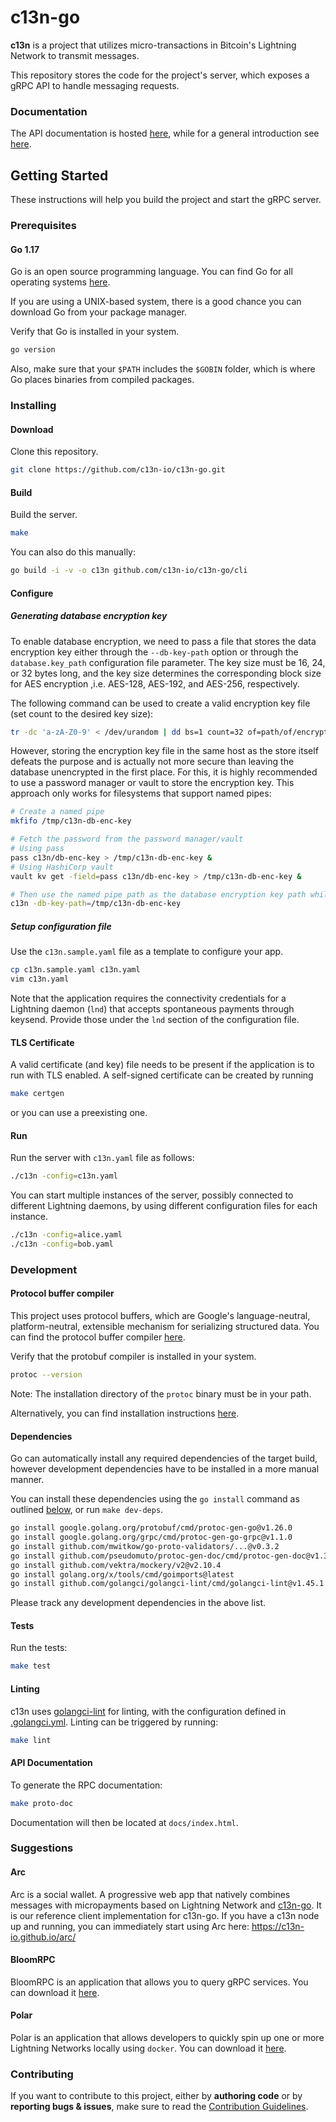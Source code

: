 # c13n-go

**c13n** is a project that utilizes micro-transactions in Bitcoin's Lightning Network to transmit messages.

This repository stores the code for the project's server, which exposes a gRPC API to handle messaging requests.

### Documentation

The API documentation is hosted [here](https://docs.c13n.io/projects/api/en/latest/), while for a general introduction see [here](https://docs.c13n.io/en/latest/).

## Getting Started

These instructions will help you build the project and start the gRPC server.

### Prerequisites

#### Go 1.17

Go is an open source programming language. You can find Go for all operating systems [here](https://golang.org/dl/).

If you are using a UNIX-based system, there is a good chance you can download Go from your package manager.

Verify that Go is installed in your system.
```bash
go version
```

Also, make sure that your `$PATH` includes the `$GOBIN` folder, which is where Go places binaries from compiled packages.

### Installing

#### Download

Clone this repository.
```bash
git clone https://github.com/c13n-io/c13n-go.git
```

#### Build

Build the server.
```bash
make
```
You can also do this manually:
```bash
go build -i -v -o c13n github.com/c13n-io/c13n-go/cli
```

#### Configure

##### Generating database encryption key
To enable database encryption, we need to pass a file that stores the data encryption key either through the `--db-key-path` option or through the `database.key_path` configuration file parameter. The key size must be 16, 24, or 32 bytes long, and the key size determines the corresponding block size for AES encryption ,i.e. AES-128, AES-192, and AES-256, respectively.

The following command can be used to create a valid encryption key file (set count to the desired key size):

```bash
tr -dc 'a-zA-Z0-9' < /dev/urandom | dd bs=1 count=32 of=path/of/encryption/key
```

However, storing the encryption key file in the same host as the store itself defeats the purpose and is actually not more secure than leaving the database unencrypted in the first place. For this, it is highly recommended to use a password manager or vault to store the encryption key. This approach only works for filesystems that support named pipes:

```bash
# Create a named pipe
mkfifo /tmp/c13n-db-enc-key

# Fetch the password from the password manager/vault
# Using pass
pass c13n/db-enc-key > /tmp/c13n-db-enc-key &
# Using HashiCorp vault
vault kv get -field=pass c13n/db-enc-key > /tmp/c13n-db-enc-key &

# Then use the named pipe path as the database encryption key path while configuring c13n.
c13n -db-key-path=/tmp/c13n-db-enc-key
```

##### Setup configuration file
Use the `c13n.sample.yaml` file as a template to configure your app.
```bash
cp c13n.sample.yaml c13n.yaml
vim c13n.yaml
```
Note that the application requires the connectivity credentials for a Lightning daemon (`lnd`) that accepts spontaneous payments through keysend. Provide those under the `lnd` section of the configuration file.

#### TLS Certificate

A valid certificate (and key) file needs to be present if the application is to run with TLS enabled.
A self-signed certificate can be created by running
```bash
make certgen
```
or you can use a preexisting one.

#### Run

Run the server with `c13n.yaml` file as follows:
```bash
./c13n -config=c13n.yaml
```
You can start multiple instances of the server, possibly connected to different Lightning daemons, by using different configuration files for each instance.
```bash
./c13n -config=alice.yaml
./c13n -config=bob.yaml
```

### Development

#### Protocol buffer compiler

This project uses protocol buffers, which are Google's language-neutral, platform-neutral, extensible mechanism for serializing structured data. You can find the protocol buffer compiler [here](https://github.com/protocolbuffers/protobuf).

Verify that the protobuf compiler is installed in your system.
```bash
protoc --version
```

Note: The installation directory of the `protoc` binary must be in your path.

Alternatively, you can find installation instructions [here](https://grpc.io/docs/quickstart/go/).

#### Dependencies

Go can automatically install any required dependencies of the target build, however development dependencies have to be installed in a more manual manner.

You can install these dependencies using the `go install` command as outlined [below](https://maelvls.dev/go111module-everywhere/), or run `make dev-deps`.
```bash
go install google.golang.org/protobuf/cmd/protoc-gen-go@v1.26.0
go install google.golang.org/grpc/cmd/protoc-gen-go-grpc@v1.1.0
go install github.com/mwitkow/go-proto-validators/...@v0.3.2
go install github.com/pseudomuto/protoc-gen-doc/cmd/protoc-gen-doc@v1.3.2
go install github.com/vektra/mockery/v2@v2.10.4
go install golang.org/x/tools/cmd/goimports@latest
go install github.com/golangci/golangci-lint/cmd/golangci-lint@v1.45.1
```
Please track any development dependencies in the above list.

#### Tests

Run the tests:
```bash
make test
```

#### Linting

c13n uses [golangci-lint](https://golangci-lint.run/) for linting, with the configuration defined in [.golangci.yml](/.golangci.yml). Linting can be triggered by running:

```bash
make lint
```

#### API Documentation

To generate the RPC documentation:
```bash
make proto-doc
```

Documentation will then be located at `docs/index.html`.

### Suggestions

#### Arc

Arc is a social wallet.
A progressive web app that natively combines messages with micropayments based on Lightning Network and <a href="https://github.com/c13n-io/c13n-go/">c13n-go</a>.
It is our reference client implementation for c13n-go. If you have a c13n node up and running, you can immediately start using Arc here: https://c13n-io.github.io/arc/

#### BloomRPC

BloomRPC is an application that allows you to query gRPC services. You can download it [here](https://github.com/uw-labs/bloomrpc).

#### Polar

Polar is an application that allows developers to quickly spin up one or more Lightning Networks locally using `docker`. You can download it [here](https://github.com/jamaljsr/polar).

### Contributing

If you want to contribute to this project, either by **authoring code** or by **reporting bugs & issues**, make sure to read the [Contribution Guidelines](CONTRIBUTING.md).
